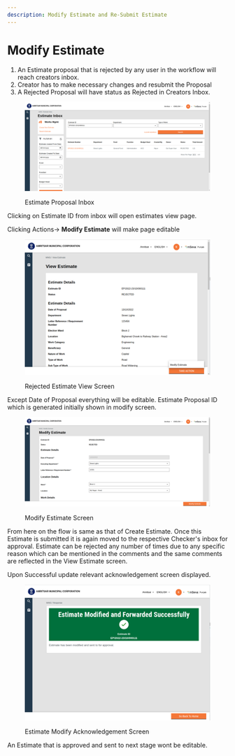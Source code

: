 ```yaml
---
description: Modify Estimate and Re-Submit Estimate
---
```


# Modify Estimate

1. An Estimate proposal that is rejected by any user in the workflow will reach creators inbox.
2. Creator has to make necessary changes and resubmit the Proposal
3. A Rejected Proposal will have status as Rejected in Creators Inbox.

<figure><img src="../../../../../.gitbook/assets/Screenshot from 2022-11-08 11-12-53.png" alt=""><figcaption><p>Estimate Proposal Inbox</p></figcaption></figure>

Clicking on Estimate ID from inbox will open estimates view page.

Clicking Actions-> **Modify Estimate** will make page editable

<figure><img src="../../../../../.gitbook/assets/Screenshot from 2022-11-08 13-21-27.png" alt=""><figcaption><p>Rejected Estimate View Screen</p></figcaption></figure>

Except Date of Proposal everything will be editable. Estimate Proposal ID which is generated initially shown in modify screen.

<figure><img src="../../../../../.gitbook/assets/Screenshot from 2022-11-08 11-31-18.png" alt=""><figcaption><p>Modify Estimate Screen</p></figcaption></figure>

From here on the flow is same as that of Create Estimate. Once this Estimate is submitted it is again moved to the respective Checker's inbox for approval. Estimate can be rejected any number of times due to any specific reason which can be mentioned in the comments and the same comments are reflected in the View Estimate screen.&#x20;

Upon Successful update  relevant acknowledgement screen displayed.

<figure><img src="../../../../../.gitbook/assets/Screenshot from 2022-11-08 12-04-10.png" alt=""><figcaption><p>Estimate Modify Acknowledgement Screen</p></figcaption></figure>

An Estimate that is approved and sent to next stage wont be editable.
